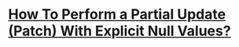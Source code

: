 [jsonnullable-with-mapstruct-blog]: https://kdrozd.pl/how-to-perform-a-partial-update-patch-with-explicit-null/
# [How To Perform a Partial Update (Patch) With Explicit Null Values?][jsonnullable-with-mapstruct-blog]
